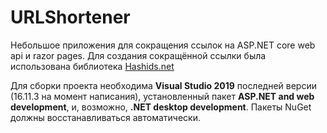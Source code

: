 # URLShortener
Небольшое приложения для сокращения ссылок на ASP.NET core web api и razor pages.
Для создания сокращённой ссылки была использована библиотека [Hashids.net](https://hashids.org/net/)

Для сборки проекта необходима **Visual Studio 2019** последней версии (16.11.3 на момент написания), 
установленный пакет **ASP.NET and web development**, и, возможно, **.NET desktop development**.
Пакеты NuGet должны восстанавливаться автоматически.
